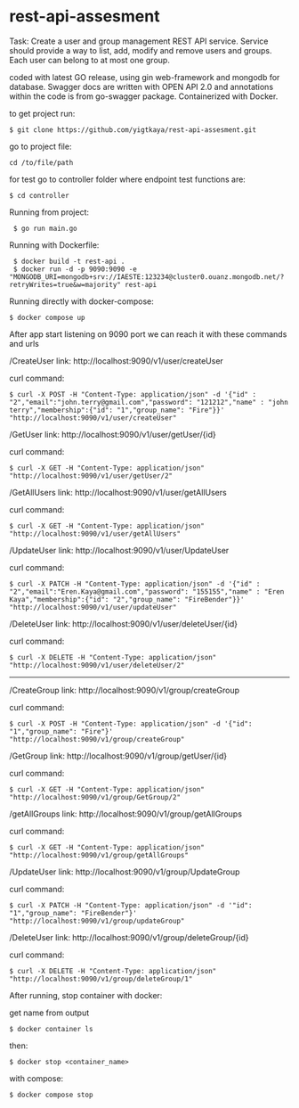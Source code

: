 # rest-api-assesment

Task: Create a user and group management REST API service. Service should provide a way to list, add, modify and remove users and groups. Each user can belong to at most one group.

coded with latest GO release, using gin web-framework and mongodb for database. Swagger docs are written with OPEN API 2.0 and annotations within the code is from go-swagger package.
Containerized with Docker. 

 to get project run:
    
    $ git clone https://github.com/yigtkaya/rest-api-assesment.git

 go to project file:
   
    cd /to/file/path
 
 for test go to controller folder where endpoint test functions are:

    $ cd controller 

 Running from project: 

     $ go run main.go

Running with Dockerfile:
  
     $ docker build -t rest-api .
     $ docker run -d -p 9090:9090 -e "MONGODB_URI=mongodb+srv://IAESTE:123234@cluster0.ouanz.mongodb.net/?retryWrites=true&w=majority" rest-api  


Running directly with docker-compose:

    $ docker compose up


After app start listening on 9090 port we can reach it with these commands and urls

/CreateUser
link: http://localhost:9090/v1/user/createUser

curl command:

	$ curl -X POST -H "Content-Type: application/json" -d '{"id" : "2","email":"john.terry@gmail.com","password": "121212","name" : "john            terry","membership":{"id": "1","group_name": "Fire"}}' "http://localhost:9090/v1/user/createUser"


/GetUser
link:
http://localhost:9090/v1/user/getUser/{id}

curl command:

	$ curl -X GET -H "Content-Type: application/json" "http://localhost:9090/v1/user/getUser/2"


/GetAllUsers
link:
http://localhost:9090/v1/user/getAllUsers

curl command:

	$ curl -X GET -H "Content-Type: application/json" "http://localhost:9090/v1/user/getAllUsers"


/UpdateUser
link:
http://localhost:9090/v1/user/UpdateUser

curl command:

	$ curl -X PATCH -H "Content-Type: application/json" -d '{"id" : "2","email":"Eren.Kaya@gmail.com","password": "155155","name" : "Eren Kaya","membership":{"id": "2","group_name": "FireBender"}}' "http://localhost:9090/v1/user/updateUser"

/DeleteUser
link:
http://localhost:9090/v1/user/deleteUser/{id}

curl command:

	$ curl -X DELETE -H "Content-Type: application/json" "http://localhost:9090/v1/user/deleteUser/2"


-----------------------------------------------------------

/CreateGroup
link:
http://localhost:9090/v1/group/createGroup

curl command: 
		
	$ curl -X POST -H "Content-Type: application/json" -d '{"id": "1","group_name": "Fire"}' "http://localhost:9090/v1/group/createGroup"


/GetGroup
link:
http://localhost:9090/v1/group/getUser/{id}

curl command:

	$ curl -X GET -H "Content-Type: application/json" "http://localhost:9090/v1/group/GetGroup/2"


/getAllGroups
link:
http://localhost:9090/v1/group/getAllGroups

curl command:
	
	$ curl -X GET -H "Content-Type: application/json" "http://localhost:9090/v1/group/getAllGroups"


/UpdateUser
link:
http://localhost:9090/v1/group/UpdateGroup

curl command:
	
	$ curl -X PATCH -H "Content-Type: application/json" -d '"id": "1","group_name": "FireBender"}' "http://localhost:9090/v1/group/updateGroup"

/DeleteUser
link:
http://localhost:9090/v1/group/deleteGroup/{id}

curl command:
	
	$ curl -X DELETE -H "Content-Type: application/json" "http://localhost:9090/v1/group/deleteGroup/1"



After running, stop container with docker:

get name from output
	
	$ docker container ls 

then:
	
	$ docker stop <container_name>

with compose:

	$ docker compose stop
